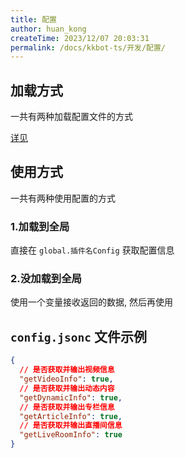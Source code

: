 ```yaml
---
title: 配置
author: huan_kong
createTime: 2023/12/07 20:03:31
permalink: /docs/kkbot-ts/开发/配置/
---
```


## 加载方式

一共有两种加载配置文件的方式

[详见](../支持库/loadConfig.md)

## 使用方式

一共有两种使用配置的方式

### 1.加载到全局

直接在 `global.插件名Config` 获取配置信息

### 2.没加载到全局

使用一个变量接收返回的数据, 然后再使用

## `config.jsonc` 文件示例

~~~json
{
  // 是否获取并输出视频信息
  "getVideoInfo": true,
  // 是否获取并输出动态内容
  "getDynamicInfo": true,
  // 是否获取并输出专栏信息
  "getArticleInfo": true,
  // 是否获取并输出直播间信息
  "getLiveRoomInfo": true
}
~~~
